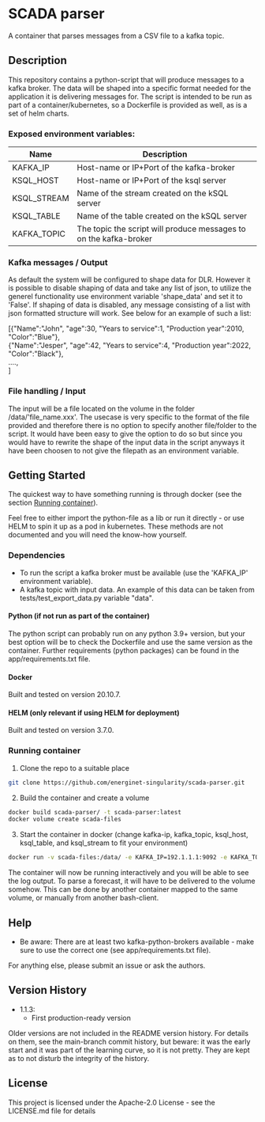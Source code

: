 # SCADA parser

A container that parses messages from a CSV file to a kafka topic.

## Description

This repository contains a python-script that will produce messages to a kafka broker. The data will be shaped into a specific format needed for the application it is delivering messages for. The script is intended to be run as part of a container/kubernetes, so a Dockerfile is provided as well, as is a set of helm charts.

### Exposed environment variables:

| Name | Description |
|--|--|
|KAFKA_IP|Host-name or IP+Port of the kafka-broker|
|KSQL_HOST|Host-name or IP+Port of the ksql server|
|KSQL_STREAM|Name of the stream created on the kSQL server|
|KSQL_TABLE|Name of the table created on the kSQL server|
|KAFKA_TOPIC|The topic the script will produce messages to on the kafka-broker|

### Kafka messages / Output

As default the system will be configured to shape data for DLR. However it is possible to disable shaping of data and take any list of json, to utilize the generel functionality use environment variable 'shape_data' and set it to 'False'.
If shaping of data is disabled, any message consisting of a list with json formatted structure will work. See below for an example of such a list:

[{"Name":"John", "age":30, "Years to service":1, "Production year":2010, "Color":"Blue"},\
 {"Name":"Jesper", "age":42, "Years to service":4, "Production year":2022, "Color":"Black"},\
 ....,\
]

### File handling / Input

The input will be a file located on the volume in the folder /data/'file_name.xxx'. The usecase is very specific to the format of the file provided and therefore there is no option to specify another file/folder to the script. It would have been easy to give the option to do so but since you would have to rewrite the shape of the input data in the script anyways it have been choosen to not give the filepath as an environment variable.

## Getting Started

The quickest way to have something running is through docker (see the section [Running container](#running-container)).

Feel free to either import the python-file as a lib or run it directly - or use HELM to spin it up as a pod in kubernetes. These methods are not documented and you will need the know-how yourself.

### Dependencies

* To run the script a kafka broker must be available (use the 'KAFKA_IP' environment variable).
* A kafka topic with input data. An example of this data can be taken from tests/test_export_data.py variable "data".

#### Python (if not run as part of the container)

The python script can probably run on any python 3.9+ version, but your best option will be to check the Dockerfile and use the same version as the container. Further requirements (python packages) can be found in the app/requirements.txt file.

#### Docker

Built and tested on version 20.10.7.

#### HELM (only relevant if using HELM for deployment)

Built and tested on version 3.7.0.

### Running container

1. Clone the repo to a suitable place
````bash
git clone https://github.com/energinet-singularity/scada-parser.git
````

2. Build the container and create a volume
````bash
docker build scada-parser/ -t scada-parser:latest
docker volume create scada-files
````

3. Start the container in docker (change kafka-ip, kafka_topic, ksql_host, ksql_table, and ksql_stream to fit your environment)
````bash
docker run -v scada-files:/data/ -e KAFKA_IP=192.1.1.1:9092 -e KAFKA_TOPIC=test -e KSQL_HOST=192.1.1.1 -e KSQL_TABLE=test-table -e KSQL_STREAM=test-stream  -it --rm scada-parser:latest
````
The container will now be running interactively and you will be able to see the log output. To parse a forecast, it will have to be delivered to the volume somehow. This can be done by another container mapped to the same volume, or manually from another bash-client.

## Help

* Be aware: There are at least two kafka-python-brokers available - make sure to use the correct one (see app/requirements.txt file).

For anything else, please submit an issue or ask the authors.

## Version History

* 1.1.3:
    * First production-ready version
    <!---* See [commit change]() or See [release history]()--->

Older versions are not included in the README version history. For details on them, see the main-branch commit history, but beware: it was the early start and it was part of the learning curve, so it is not pretty. They are kept as to not disturb the integrity of the history.

## License

This project is licensed under the Apache-2.0 License - see the LICENSE.md file for details

